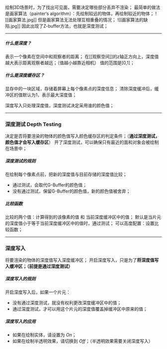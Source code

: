 绘制3D场景时，为了找出可见面，需要决定哪些部分丢弃不渲染；
最简单的做法是画家算法（painter‘s algorithm）：先绘制较远的物体，再绘制较近的物体；
![[画家算法.jpg]]
但是画家算法无法处理互相重叠的情况；
![[画家算法的缺陷.jpg]]
因此出现了Z-buffer方法，也就是深度测试；
***
##### 什么是深度？
表示一个像素在空间中和观察者的距离；
在[[观察空间]]的z轴正方向上，深度值越大表示距离观察者越远；（值越小越靠近相机）
值的范围是[0,1]；
##### 什么是深度缓存区？
显存中的一块区域，存储着屏幕上每个像素点的深度信息；
清除深度缓冲后，缓冲区的值默认为1，表示最大深度值；

深度写入只处理深度值，深度测试决定采用谁的颜色值；
***
### 深度测试 Depth Testing
决定是否将要渲染的物体的颜色值写入颜色缓存区的判定条件；（**通过深度测试，颜色值才会写入缓存区**）
开了深度测试，可以确保只有最近的面和对象会被绘制在场景中；
##### 深度测试的规则
在绘制每个像素点前，把新的深度值与目前存储的深度值比较；
-   通过测试，会取代G-Buffer的颜色值；
-   没有通过测试，保留G-Buffer的颜色值，新的颜色值被舍弃；
##### 比较函数
比较的两个值：计算得到的该像素的值 和 当前深度缓冲区中的值；
默认是当片元的深度值小于等于当前深度缓冲区中的值时，通过测试；
可以高度配置：设置比较函数；
***
### 深度写入
将要渲染的物体的深度值写入深度缓冲区；
开启深度写入，只是为了**将深度值写入缓冲区；（前提是通过深度测试）**
##### 深度写入的规则
开启深度写入后，如果一个片元：
-   没有通过深度测试，就没有权利更改深度缓冲区中的值；
-   通过深度测试，才可以用这个片元的深度值覆盖掉缓冲区中原来的值；
##### 深度写入的应用
-   如果在绘制实体，请设置为 _On_；
-   如果在绘制半透明效果，请切换到 _Off_；（半透明效果需要关闭深度写入）

